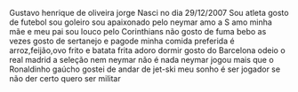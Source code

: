 Gustavo henrique de oliveira jorge 
Nasci no dia 29/12/2007
Sou atleta
gosto de futebol
sou goleiro
sou apaixonado pelo neymar
amo a S
amo minha mãe e meu pai
sou louco pelo Corinthians
não gosto de fuma
bebo as vezes
gosto de sertanejo e pagode
minha comida preferida é arroz,feijão,ovo frito e batata frita
adoro dormir
gosto do Barcelona
odeio o real madrid
a seleção nem neymar não é nada
neymar jogou mais que o Ronaldinho gaúcho
gostei de andar de jet-ski
meu sonho é ser jogador se não der certo quero ser militar




